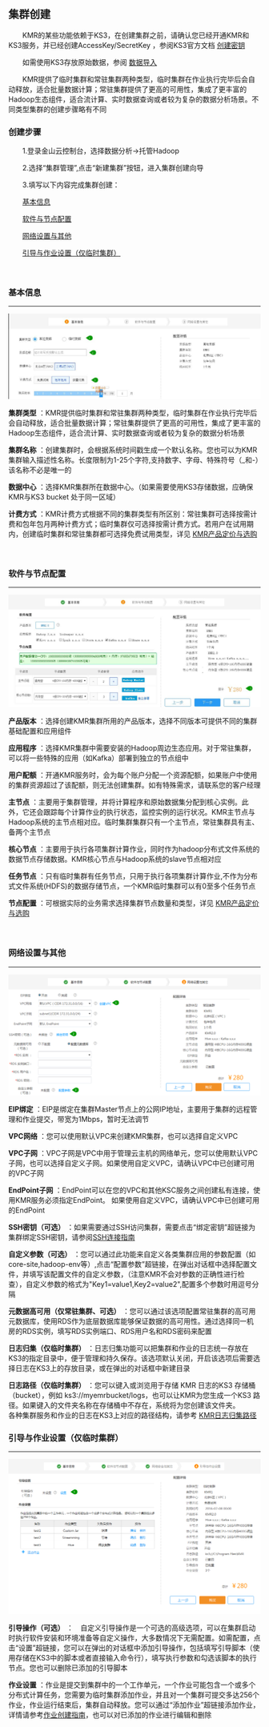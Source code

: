 ## 集群创建



　　KMR的某些功能依赖于KS3，在创建集群之前，请确认您已经开通KMR和KS3服务，并已经创建AccessKey/SecretKey ，参阅KS3官方文档 [创建密钥](http://www.ksyun.com/doc/art/id/612)

　　如需使用KS3存放原始数据，参阅 [数据导入](shu_ju_dao_ru_zhi_nan.md)
  
　　KMR提供了临时集群和常驻集群两种类型，临时集群在作业执行完毕后会自动释放，适合批量数据计算；常驻集群提供了更高的可用性，集成了更丰富的Hadoop生态组件，适合流计算、实时数据查询或者较为复杂的数据分析场景。不同类型集群的创建步骤略有不同
  

###   创建步骤



　　1.登录金山云控制台，选择数据分析->托管Hadoop

　　2.选择“集群管理”,点击“新建集群”按钮，进入集群创建向导

　　3.填写以下内容完成集群创建：
  
   　　[基本信息](#ji_qun_ji_ben_xin_xi)

   　　[软件与节点配置](#Software_And_Node)

   　　[网络设置与其他](#wang_luo_she_zhi)

   　　[引导与作业设置（仅临时集群）](#zuo_ye_she_zhi)
     
　　  
  <h3 name="ji_qun_ji_ben_xin_xi" id="ji_qun_ji_ben_xin_xi">基本信息</h3>
  

---



![](1.jpg)

**集群类型** ：KMR提供临时集群和常驻集群两种类型，临时集群在作业执行完毕后会自动释放，适合批量数据计算；常驻集群提供了更高的可用性，集成了更丰富的Hadoop生态组件，适合流计算、实时数据查询或者较为复杂的数据分析场景

**集群名称** ：创建集群时，会根据系统时间戳生成一个默认名称。您也可以为KMR集群输入描述性名称。长度限制为1-25个字符,支持数字、字母、特殊符号（_和-）该名称不必是唯一的

**数据中心** ：选择KMR集群所在数据中心。（如果需要使用KS3存储数据，应确保KMR与KS3 bucket 处于同一区域）

**计费方式** ：KMR计费方式根据不同的集群类型有所区别：常驻集群可选择按需计费和包年包月两种计费方式；临时集群仅可选择按需计费方式。若用户在试用期内，创建临时集群和常驻集群都可选择免费试用类型，详见 [KMR产品定价与选购](chan_pin_ding_jia_yu_xuan_gou.md)

　　

  <h3 name="Software_And_Node" id="Software_And_Node">软件与节点配置</h3>
  
  
---



![](2.jpg)


**产品版本** ：选择创建KMR集群所用的产品版本，选择不同版本可提供不同的集群基础配置和应用组件 

**应用程序** ：选择KMR集群中需要安装的Hadoop周边生态应用。对于常驻集群，可以将一些特殊的应用（如Kafka）部署到独立的节点组中 

 **用户配额** ：开通KMR服务时，会为每个账户分配一个资源配额，如果账户中使用的集群资源超过了该配额，则无法创建集群。如有特殊需求，请联系您的客户经理 
 
 **主节点** ：主要用于集群管理，并将计算程序和原始数据集分配到核心实例。此外，它还会跟踪每个计算作业的执行状态，监控实例的运行状况。KMR主节点与Hadoop系统的主节点相对应。临时集群集群只有一个主节点，常驻集群具有主、备两个主节点

 **核心节点** ：主要用于执行各项集群计算作业，同时作为hadoop分布式文件系统的数据节点存储数据。KMR核心节点与Hadoop系统的slave节点相对应

**任务节点** ：只有临时集群有任务节点，只用于执行各项集群计算作业,不作为分布式文件系统(HDFS)的数据存储节点，一个KMR临时集群可以有0至多个任务节点 

**节点配置** ：可根据实际的业务需求选择集群节点数量和类型，详见 [KMR产品定价与选购](chan_pin_ding_jia_yu_xuan_gou.md) 

　　

  <h3 name="wang_luo_she_zhi" id="wang_luo_she_zhi">网络设置与其他</h3>
  
---

![](3.png)

**EIP绑定** ：EIP是绑定在集群Master节点上的公网IP地址，主要用于集群的远程管理和作业提交，带宽为1Mbps，暂时无法调节

**VPC网络** ：您可以使用默认VPC来创建KMR集群，也可以选择自定义VPC

**VPC子网** ：VPC子网是VPC中用于管理云主机的网络单元，您可以使用默认VPC子网，也可以选择自定义子网。如果使用自定义VPC，请确认VPC中已创建可用的VPC子网

**EndPoint子网** ：EndPoint可以在您的VPC和其他KSC服务之间创建私有连接，使用KMR服务必须指定EndPoint。 如果使用自定义VPC，请确认VPC中已创建可用的EndPoint

**SSH密钥（可选）** ：如果需要通过SSH访问集群，需要点击“绑定密钥”超链接为集群绑定SSH密钥，请参阅[SSH连接指南](sshlian_jie_zhi_nan.md) 

**自定义参数（可选）** ：您可以通过此功能来自定义各类集群应用的参数配置（如core-site,hadoop-env等）,点击“配置参数”超链接，在弹出对话框中选择配置文件，并填写该配置文件的自定义参数，（注意KMR不会对参数的正确性进行检查），自定义参数的格式为"Key1=value1,Key2=value2",配置多个参数时用逗号分隔

**元数据高可用（仅常驻集群、可选）** ：您可以通过该选项配置常驻集群的高可用元数据库，使用RDS作为底层数据库能够保证数据的高可用性。通过选择同一机房的RDS实例，填写RDS实例端口、RDS用户名和RDS密码来配置

**日志归集（仅临时集群）** ：日志归集功能可以把集群和作业的日志统一存放在KS3的指定目录中，便于管理和持久保存。该选项默认关闭，开启该选项后需要选择日志在KS3上的存放目录，或在弹出的对话框中新建目录

**日志路径（仅临时集群）** ：您可以键入或浏览用于存储 KMR 日志的KS3 存储桶（bucket），例如 ks3://myemrbucket/logs，也可以让KMR为您生成一个KS3 路径。如果键入的文件夹名称在存储桶中不存在，系统将为您创建该文件夹。<br>各种集群服务和作业的日志在KS3上对应的路径结构，请参考 [KMR日志归集路径](kmrri_zhi_gui_ji_lu_jing.md) 

  <h3 name="zuo_ye_she_zhi" id="zuo_ye_she_zhi">引导与作业设置（仅临时集群）</h3>
  
---

![](4.png)


**引导操作（可选）** ：　自定义引导操作是一个可选的高级选项，可以在集群启动时执行软件安装和环境准备等自定义操作，大多数情况下无需配置。如需配置，点击“设置”超链接，您可以在弹出的对话框中添加引导操作，包括填写引导脚本（使用存储在KS3中的脚本或者直接输入命令行），填写执行参数和勾选该脚本的执行节点。您也可以删除已添加的引导脚本

**作业设置** ：作业是提交到集群中的一个工作单元，一个作业可能包含一个或多个分布式计算任务，您需要为临时集群添加作业，并且对一个集群可提交多达256个作业，作业运行结束后，集群自动释放。您可以通过“添加作业”超链接添加作业，详情请参考[作业创建指南](zuo_ye_chuang_jian_zhi_nan.md)，也可以对已添加的作业进行编辑和删除



